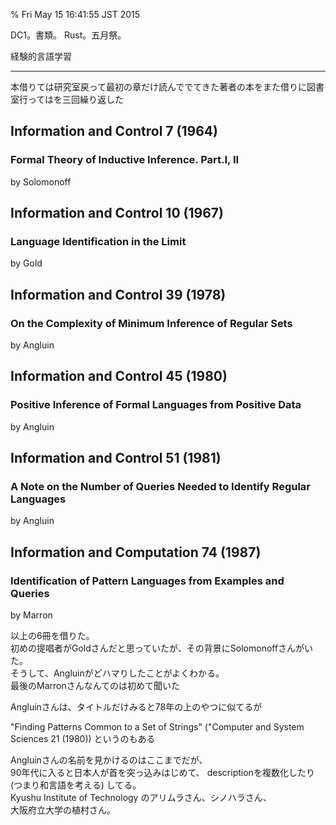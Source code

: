 % Fri May 15 16:41:55 JST 2015

DC1。書類。
Rust。五月祭。

経験的言語学習

---

本借りては研究室戻って最初の章だけ読んででてきた著者の本をまた借りに図書室行ってはを三回繰り返した

## Information and Control 7 (1964)
### Formal Theory of Inductive Inference. Part.I, II
by Solomonoff

## Information and Control 10 (1967)
### Language Identification in the Limit
by Gold

## Information and Control 39 (1978)
### On the Complexity of Minimum Inference of Regular Sets
by Angluin

## Information and Control 45 (1980)
### Positive Inference of Formal Languages from Positive Data
by Angluin

## Information and Control 51 (1981)
### A Note on the Number of Queries Needed to Identify Regular Languages
by Angluin

## Information and Computation 74 (1987)
### Identification of Pattern Languages from Examples and Queries
by Marron

以上の6冊を借りた。  
初めの提唱者がGoldさんだと思っていたが、その背景にSolomonoffさんがいた。  
そうして、Angluinがどハマりしたことがよくわかる。  
最後のMarronさんなんてのは初めて聞いた  

Angluinさんは、タイトルだけみると78年の上のやつに似てるが

"Finding Patterns Common to a Set of Strings"
("Computer and System Sciences 21 (1980))
というのもある

Angluinさんの名前を見かけるのはここまでだが、  
90年代に入ると日本人が首を突っ込みはじめて、
descriptionを複数化したり(つまり和言語を考える) してる。  
Kyushu Institute of Technology のアリムラさん、シノハラさん、  
大阪府立大学の植村さん。

